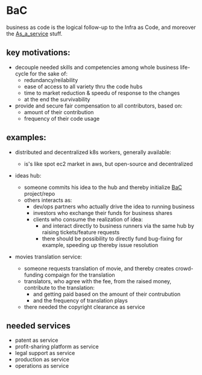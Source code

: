 # BaC

business as code is the logical follow-up to the Infra as Code, and moreover the [As_a_service](https://en.wikipedia.org/wiki/As_a_service) stuff.

## key motivations:

- decouple needed skills and competencies among whole business life-cycle for the sake of:
  - redundancy/reilability
  - ease of access to all variety thru the code hubs
  - time to market reduction & speedu of response to the changes 
  - at the end the survivability 
- provide and secure fair compensation to all contributors, based on:
  - amount of their contribution
  - frequency of their code usage

## examples:

- distributed and decentralized k8s workers, generally available:
  - is's like spot ec2 market in aws, but open-source and decentralized
  
- ideas hub:
  - someone commits his idea to the hub and thereby initialize [BaC](#BaC) project/repo
  - others interacts as:
    - dev/ops partners who actually drive the idea to running business
    - investors who exchange their funds for business shares
    - clients who consume the realization of idea:
      - and interact directly to business runners via the same hub by raising tickets/feature requests
      - there should be possibility to directly fund bug-fixing for example, speeding up thereby issue resolution
      
- movies translation service:
  - someone requests translation of movie, and thereby creates crowd-funding compaign for the translation  
  - translators, who agree with the fee, from the raised money, contribute to the translation:
    - and getting paid based on the amount of their contrubution
    - and the frequency of translation plays
  - there needed the copyright clearance as service
  
## needed services

- patent as service
- profit-sharing platform as service
- legal support as service
- production as service
- operations as service


